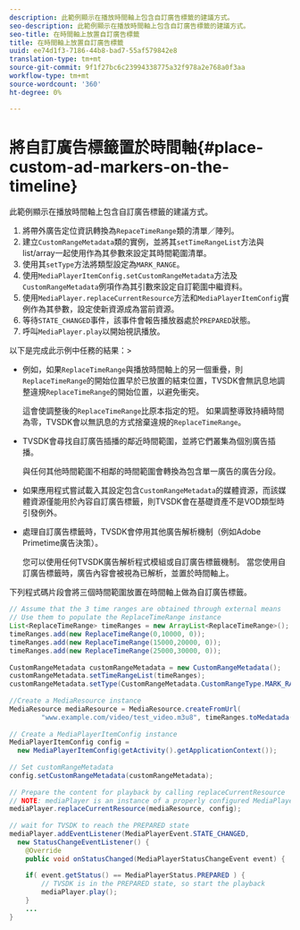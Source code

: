 ```yaml
---
description: 此範例顯示在播放時間軸上包含自訂廣告標籤的建議方式。
seo-description: 此範例顯示在播放時間軸上包含自訂廣告標籤的建議方式。
seo-title: 在時間軸上放置自訂廣告標籤
title: 在時間軸上放置自訂廣告標籤
uuid: ee74d1f3-7186-44b8-bad7-55af579842e8
translation-type: tm+mt
source-git-commit: 9f1f27bc6c23994338775a32f978a2e768a0f3aa
workflow-type: tm+mt
source-wordcount: '360'
ht-degree: 0%

---
```



# 將自訂廣告標籤置於時間軸{#place-custom-ad-markers-on-the-timeline}

此範例顯示在播放時間軸上包含自訂廣告標籤的建議方式。

1. 將帶外廣告定位資訊轉換為`RepaceTimeRange`類的清單／陣列。
1. 建立`CustomRangeMetadata`類的實例，並將其`setTimeRangeList`方法與list/array一起使用作為其參數來設定其時間範圍清單。
1. 使用其`setType`方法將類型設定為`MARK_RANGE`。
1. 使用`MediaPlayerItemConfig.setCustomRangeMetadata`方法及`CustomRangeMetadata`例項作為其引數來設定自訂範圍中繼資料。
1. 使用`MediaPlayer.replaceCurrentResource`方法和`MediaPlayerItemConfig`實例作為其參數，設定使新資源成為當前資源。
1. 等待`STATE_CHANGED`事件，該事件會報告播放器處於`PREPARED`狀態。
1. 呼叫`MediaPlayer.play`以開始視訊播放。

以下是完成此示例中任務的結果：>
* 例如，如果`ReplaceTimeRange`與播放時間軸上的另一個重疊，則`ReplaceTimeRange`的開始位置早於已放置的結束位置，TVSDK會無訊息地調整違規`ReplaceTimeRange`的開始位置，以避免衝突。

   這會使調整後的`ReplaceTimeRange`比原本指定的短。 如果調整導致持續時間為零，TVSDK會以無訊息的方式捨棄違規的`ReplaceTimeRange`。

* TVSDK會尋找自訂廣告插播的鄰近時間範圍，並將它們叢集為個別廣告插播。

   與任何其他時間範圍不相鄰的時間範圍會轉換為包含單一廣告的廣告分段。
* 如果應用程式嘗試載入其設定包含`CustomRangeMetadata`的媒體資源，而該媒體資源僅能用於內容自訂廣告標籤，則TVSDK會在基礎資產不是VOD類型時引發例外。
* 處理自訂廣告標籤時，TVSDK會停用其他廣告解析機制（例如Adobe Primetime廣告決策）。

   您可以使用任何TVSDK廣告解析程式模組或自訂廣告標籤機制。 當您使用自訂廣告標籤時，廣告內容會被視為已解析，並置於時間軸上。

下列程式碼片段會將三個時間範圍放置在時間軸上做為自訂廣告標籤。

```java
// Assume that the 3 time ranges are obtained through external means 
// Use them to populate the ReplaceTimeRange instance 
List<ReplaceTimeRange> timeRanges = new ArrayList<ReplaceTimeRange>(); 
timeRanges.add(new ReplaceTimeRange(0,10000, 0)); 
timeRanges.add(new ReplaceTimeRange(15000,20000, 0)); 
timeRanges.add(new ReplaceTimeRange(25000,30000, 0)); 
 
CustomRangeMetadata customRangeMetadata = new CustomRangeMetadata(); 
customRangeMetadata.setTimeRangeList(timeRanges); 
customRangeMetadata.setType(CustomRangeMetadata.CustomRangeType.MARK_RANGE); 
 
//Create a MediaResource instance 
MediaResource mediaResource = MediaResource.createFromUrl( 
        "www.example.com/video/test_video.m3u8", timeRanges.toMedatada(null)); 
 
// Create a MediaPlayerItemConfig instance 
MediaPlayerItemConfig config =  
  new MediaPlayerItemConfig(getActivity().getApplicationContext()); 
 
// Set customRangeMetadata 
config.setCustomRangeMetadata(customRangeMetadata); 
 
// Prepare the content for playback by calling replaceCurrentResource 
// NOTE: mediaPlayer is an instance of a properly configured MediaPlayer  
mediaPlayer.replaceCurrentResource(mediaResource, config); 
 
// wait for TVSDK to reach the PREPARED state 
mediaPlayer.addEventListener(MediaPlayerEvent.STATE_CHANGED,  
  new StatusChangeEventListener() { 
    @Override 
    public void onStatusChanged(MediaPlayerStatusChangeEvent event) { 
 
    if( event.getStatus() == MediaPlayerStatus.PREPARED ) { 
        // TVSDK is in the PREPARED state, so start the playback  
        mediaPlayer.play(); 
    } 
    ... 
}
```
